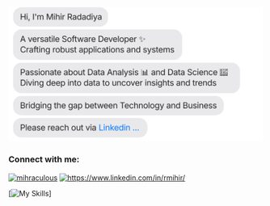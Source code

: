 [![](https://github.com/mihirr007/mihirr007/blob/main/chat.svg)](https://www.linkedin.com/in/rmihir/)

<h3 align="left">Connect with me:</h3>
<p align="left">
<a href="https://twitter.com/mihraculous" target="blank"><img align="center" src="https://raw.githubusercontent.com/rahuldkjain/github-profile-readme-generator/master/src/images/icons/Social/twitter.svg" alt="mihraculous" height="30" width="40" /></a>
<a href="https://www.linkedin.com/in/rmihir/" target="blank"><img align="center" src="https://raw.githubusercontent.com/rahuldkjain/github-profile-readme-generator/master/src/images/icons/Social/linked-in-alt.svg" alt="https://www.linkedin.com/in/rmihir/" height="30" width="40" /></a>
</p>

[![My Skills](https://skillicons.dev/icons?i=anaconda,angular,aws,azure,bash,bitbucket,bootstrap,c,cassandra,css,discord,django,docker,elasticsearch,fastapi,figma,flask,gcp,git,github,go,graphql,heroku,html,java,jquery,js,kafka,kubernetes,linux,mongodb,mysql,nodejs,npm,opencv,postgres,powershell,py,postman,r,react,regex,selenium,sklearn,tailwind,tensorflow,terraform,ubuntu,vscode,vercel,vue)]

